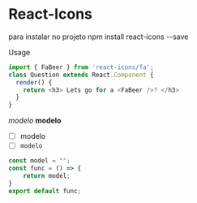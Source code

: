 # React-Icons

para instalar no projeto
npm install react-icons --save

Usage

```js
import { FaBeer } from 'react-icons/fa';
class Question extends React.Component {
  render() {
    return <h3> Lets go for a <FaBeer />? </h3>
  }
}
```

*modelo*
**modelo**
- [ ] modelo
- [ ] `modelo`

```js
const model = "";
const func = () => {
    return model;
}
export default func;

```